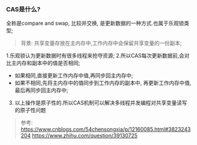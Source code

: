 
### CAS是什么?

全称是compare and swap, 比较并交换, 是更新数据的一种方式.也属于乐观锁类型;

> 背景: 共享变量存放在主内存中,工作内存中会保留共享变量的一份副本;

1.乐观锁认为更新数据时有很多线程来抢夺资源;
2.所以CAS每次更新数据前,会对比主内存和副本中的值是否相同;
- 如果相同,直接更新工作内存中值,再同步回主内存中;
- 如果不相同,先将主内存中的值同步到工作内存的副本中, 再更新工作内存中值,最后再同步回主内存中;
3. 以上操作是原子性的.所以CAS机制可以解决多线程并发编程对共享变量读写的原子性问题





> 参考: https://www.cnblogs.com/54chensongxia/p/12160085.html#3823243204
> https://www.zhihu.com/question/39130725
